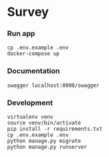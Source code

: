 # Survey

### Run app

```
cp .env.example .env 
docker-compose up
```

### Documentation

```
swagger localhost:8000/swagger
```

### Development

```
virtualenv venv
source venv/bin/activate 
pip install -r requirements.txt
cp .env.example .env 
python manage.py migrate
python manage.py runserver
```